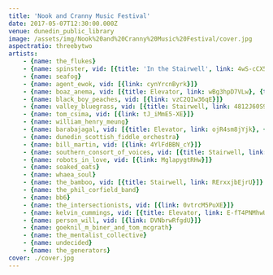 ```yaml
---
title: 'Nook and Cranny Music Festival'
date: 2017-05-07T12:30:00.000Z
venue: dunedin_public_library
image: /assets/img/Nook%20and%20Cranny%20Music%20Festival/cover.jpg
aspectratio: threebytwo
artists:
    - {name: the_flukes}
    - {name: spinster, vid: [{title: 'In the Stairwell', link: 4wS-cCX5z7E}]}
    - {name: seafog}
    - {name: agent_ewok, vid: [{link: cynYrcnByrk}]}
    - {name: boaz_anema, vid: [{title: Elevator, link: wBg3hpD7VLw}, {title: Stairwell, link: bcfMUoTMxc8}]}
    - {name: black_boy_peaches, vid: [{link: vzC2QIw36qE}]}
    - {name: valley_bluegrass, vid: [{title: Stairwell, link: 4812J60S9FQ}]}
    - {name: tom_csima, vid: [{link: tJ_iMmE5-XE}]}
    - {name: william_henry_meung}
    - {name: barabajagal, vid: [{title: Elevator, link: ojR4sm8jYjk}, {title: Inside, link: QgdgZJUqRbo}]}
    - {name: dunedin_scottish_fiddle_orchestra}
    - {name: bill_martin, vid: [{link: 4YlFdBBN_cY}]}
    - {name: southern_consort_of_voices, vid: [{title: Stairwell, link: zb1l6901XxI}]}
    - {name: robots_in_love, vid: [{link: MglapygtRHw}]}
    - {name: soaked_oats}
    - {name: whaea_soul}
    - {name: the_bamboo, vid: [{title: Stairwell, link: RErxxjbEjrU}]}
    - {name: the_phil_corfield_band}
    - {name: bb6}
    - {name: the_intersectionists, vid: [{link: 0vtrcM5PuXE}]}
    - {name: kelvin_cummings, vid: [{title: Elevator, link: E-fT4PNMhwU}]}
    - {name: person_will, vid: [{link: DVNbrwRfgdU}]}
    - {name: goeknil_m_biner_and_tom_mcgrath}
    - {name: the_mentalist_collective}
    - {name: undecided}
    - {name: the_generators}
cover: ./cover.jpg
---
```

